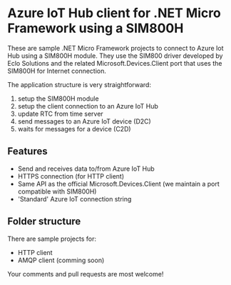 # Azure IoT Hub client for .NET Micro Framework using a SIM800H

These are sample .NET Micro Framework projects to connect to Azure Iot Hub using a SIM800H module.
They use the SIM800 driver developed by Eclo Solutions and the related Microsoft.Devices.Client port that uses the SIM800H for Internet connection.

The application structure is very straightforward:

1. setup the SIM800H module
2. setup the client connection to an Azure IoT Hub
3. update RTC from time server
4. send messages to an Azure IoT device (D2C)
5. waits for messages for a device (C2D) 


## Features

* Send and receives data to/from Azure IoT Hub
* HTTPS connection (for HTTP client)
* Same API as the official Microsoft.Devices.Client (we maintain a port compatible with SIM800H)
* 'Standard' Azure IoT connection string


## Folder structure

There are sample projects for:
- HTTP client
- AMQP client (comming soon)

   




Your comments and pull requests are most welcome!
